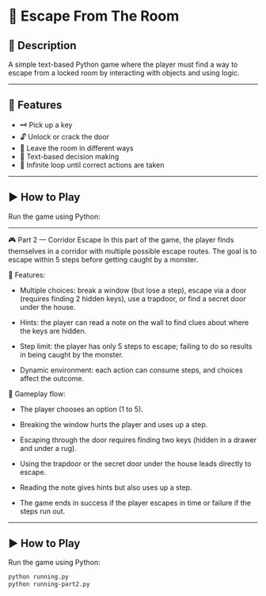 # 🚪 Escape From The Room

## 🧩 Description

A simple text-based Python game where the player must find a way to escape from a locked room by interacting with objects and using logic.

---

## 🎯 Features

- 🗝️ Pick up a key
- 🔓 Unlock or crack the door
- 🏃 Leave the room in different ways
- 🧠 Text-based decision making
- 🔁 Infinite loop until correct actions are taken

---
## ▶️ How to Play

Run the game using Python:

---

🎮 Part 2 — Corridor Escape
In this part of the game, the player finds themselves in a corridor with multiple possible escape routes. The goal is to escape within 5 steps before getting caught by a monster.

🔑 Features:
- Multiple choices: break a window (but lose a step), escape via a door (requires finding 2 hidden keys), use a trapdoor, or find a secret door under the house.

- Hints: the player can read a note on the wall to find clues about where the keys are hidden.

- Step limit: the player has only 5 steps to escape; failing to do so results in being caught by the monster.

- Dynamic environment: each action can consume steps, and choices affect the outcome.

📌 Gameplay flow:
- The player chooses an option (1 to 5).

- Breaking the window hurts the player and uses up a step.

- Escaping through the door requires finding two keys (hidden in a drawer and under a rug).

- Using the trapdoor or the secret door under the house leads directly to escape.

- Reading the note gives hints but also uses up a step.

- The game ends in success if the player escapes in time or failure if the steps run out.

---

## ▶️ How to Play

Run the game using Python:

```bash
python running.py
python running-part2.py
